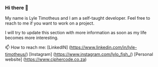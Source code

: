 ### Hi there 👋

My name is Lyle Timotheus and I am a self-taught developer. Feel free to reach to me if you want to work on a project. 

I will try to update this section with more information as soon as my life becomes more interesting. 

📫 How to reach me: 
[LinkedIN] (https://www.linkedin.com/in/lyle-timotheus/)
[Instagram] (https://www.instagram.com/lylo_fish_/)
[Personal website] (https://www.ciphercode.co.za)


<!--
**Lyletimotheus/Lyletimotheus** is a ✨ _special_ ✨ repository because its `README.md` (this file) appears on your GitHub profile.

Here are some ideas to get you started:

- 🔭 I’m currently working on ...
- 🌱 I’m currently learning ...
- 👯 I’m looking to collaborate on ...
- 🤔 I’m looking for help with ...
- 💬 Ask me about ...
- 📫 How to reach me: ...
- 😄 Pronouns: ...
- ⚡ Fun fact: ...
-->
